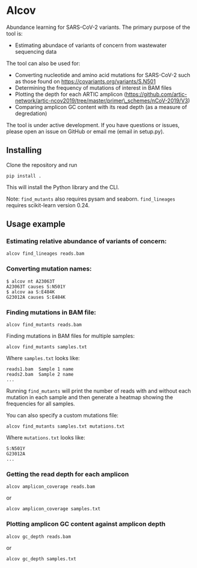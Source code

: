 # Alcov

Abundance learning for SARS-CoV-2 variants. The primary purpose of the tool is:

* Estimating abundace of variants of concern from wastewater sequencing data

The tool can also be used for:

* Converting nucleotide and amino acid mutations for SARS-CoV-2 such as those found on https://covariants.org/variants/S.N501
* Determining the frequency of mutations of interest in BAM files
* Plotting the depth for each ARTIC amplicon (https://github.com/artic-network/artic-ncov2019/tree/master/primer\_schemes/nCoV-2019/V3)
* Comparing amplicon GC content with its read depth (as a measure of degredation)

The tool is under active development. If you have questions or issues, please open an issue on GitHub or email me (email in setup.py).

## Installing

Clone the repository and run

`pip install .`

This will install the Python library and the CLI.

Note: `find_mutants` also requires pysam and seaborn. `find_lineages` requires scikit-learn version 0.24.

## Usage example

### Estimating relative abundance of variants of concern:

```
alcov find_lineages reads.bam
```

### Converting mutation names:

```
$ alcov nt A23063T
A23063T causes S:N501Y
$ alcov aa S:E484K
G23012A causes S:E484K
```

### Finding mutations in BAM file:

```
alcov find_mutants reads.bam
```

Finding mutations in BAM files for multiple samples:

```
alcov find_mutants samples.txt
```

Where `samples.txt` looks like:

```
reads1.bam	Sample 1 name
reads2.bam	Sample 2 name
...
```

Running `find_mutants` will print the number of reads with and without each mutation in each sample and then generate a heatmap showing the frequencies for all samples.

You can also specify a custom mutations file:

```
alcov find_mutants samples.txt mutations.txt
```

Where `mutations.txt` looks like:

```
S:N501Y
G23012A
...
```

### Getting the read depth for each amplicon

```
alcov amplicon_coverage reads.bam
```

or

```
alcov amplicon_coverage samples.txt
```

### Plotting amplicon GC content against amplicon depth

```
alcov gc_depth reads.bam
```

or

```
alcov gc_depth samples.txt
```
